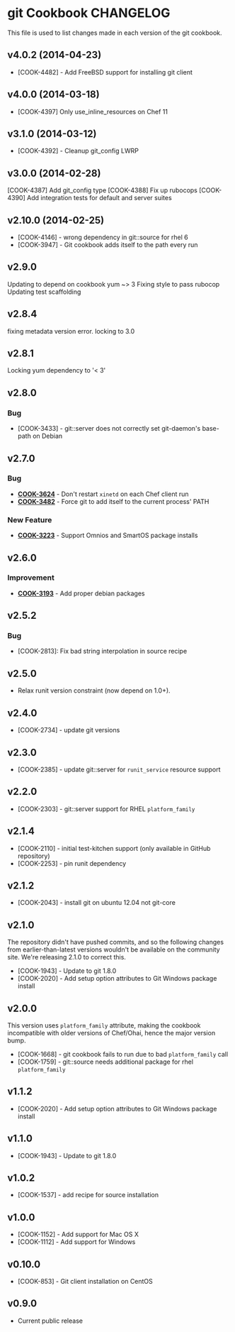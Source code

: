 git Cookbook CHANGELOG
======================
This file is used to list changes made in each version of the git cookbook.


v4.0.2 (2014-04-23)
-------------------
- [COOK-4482] - Add FreeBSD support for installing git client


v4.0.0 (2014-03-18)
-------------------
- [COOK-4397] Only use_inline_resources on Chef 11


v3.1.0 (2014-03-12)
-------------------
- [COOK-4392] - Cleanup git_config LWRP


v3.0.0 (2014-02-28)
-------------------
[COOK-4387] Add git_config type
[COOK-4388] Fix up rubocops
[COOK-4390] Add integration tests for default and server suites


v2.10.0 (2014-02-25)
--------------------
- [COOK-4146] - wrong dependency in git::source for rhel 6
- [COOK-3947] - Git cookbook adds itself to the path every run


v2.9.0
------
Updating to depend on cookbook yum ~> 3
Fixing style to pass rubocop
Updating test scaffolding


v2.8.4
------
fixing metadata version error. locking to 3.0


v2.8.1
------
Locking yum dependency to '< 3'


v2.8.0
------
### Bug
- [COOK-3433] - git::server does not correctly set git-daemon's base-path on Debian


v2.7.0
------
### Bug
- **[COOK-3624](https://tickets.chef.io/browse/COOK-3624)** - Don't restart `xinetd` on each Chef client run
- **[COOK-3482](https://tickets.chef.io/browse/COOK-3482)** - Force git to add itself to the current process' PATH

### New Feature
- **[COOK-3223](https://tickets.chef.io/browse/COOK-3223)** - Support Omnios and SmartOS package installs

v2.6.0
------
### Improvement
- **[COOK-3193](https://tickets.chef.io/browse/COOK-3193)** - Add proper debian packages

v2.5.2
------
### Bug
- [COOK-2813]: Fix bad string interpolation in source recipe

v2.5.0
------
- Relax runit version constraint (now depend on 1.0+).

v2.4.0
------
- [COOK-2734] - update git versions

v2.3.0
------
- [COOK-2385] - update git::server for `runit_service` resource support

v2.2.0
------
- [COOK-2303] - git::server support for RHEL `platform_family`

v2.1.4
------
- [COOK-2110] - initial test-kitchen support (only available in GitHub repository)
- [COOK-2253] - pin runit dependency

v2.1.2
------
- [COOK-2043] - install git on ubuntu 12.04 not git-core

v2.1.0
------
The repository didn't have pushed commits, and so the following changes from earlier-than-latest versions wouldn't be available on the community site. We're releasing 2.1.0 to correct this.

- [COOK-1943] - Update to git 1.8.0
- [COOK-2020] - Add setup option attributes to Git Windows package install

v2.0.0
-------
This version uses `platform_family` attribute, making the cookbook incompatible with older versions of Chef/Ohai, hence the major version bump.

- [COOK-1668] - git cookbook fails to run due to bad `platform_family` call
- [COOK-1759] - git::source needs additional package for rhel `platform_family`

v1.1.2
------
- [COOK-2020] - Add setup option attributes to Git Windows package install

v1.1.0
------
- [COOK-1943] - Update to git 1.8.0

v1.0.2
------
- [COOK-1537] - add recipe for source installation

v1.0.0
------
- [COOK-1152] - Add support for Mac OS X
- [COOK-1112] - Add support for Windows

v0.10.0
-------
- [COOK-853] - Git client installation on CentOS

v0.9.0
------
- Current public release
